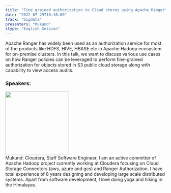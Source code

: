 ```yaml
---
title: "Fine grained authorization to Cloud stores using Apache Ranger"
date: "2022-07-29T16:10:00"
track: "bigdata"
presenters: "Mukund"
stype: "English Session"
---
```

Apache Ranger has widely been used as an authorization service for most of the products like HDFS, HIVE, HBASE etc in Apache Hadoop ecosystem for on-premise clusters. In this talk, we want to discuss various use cases on how Ranger policies can be leveraged to perform fine-grained authorization for objects stored in S3 public cloud storage along with capability to view access audits.
 ### Speakers: 
 <img src="images/speaker/1169.png" width="200" /><br>Mukund: Cloudera, Staff Software Engineer, I am an active committer of Apache Hadoop project currently working at Cloudera focusing on Cloud Storage Connectors (aws, azure and gcs) and Ranger Authorization. 
I have total experience of 8 years designing and developing large scale distributed systems. Apart from software development, I love doing yoga and hiking in the Himalayas.

 